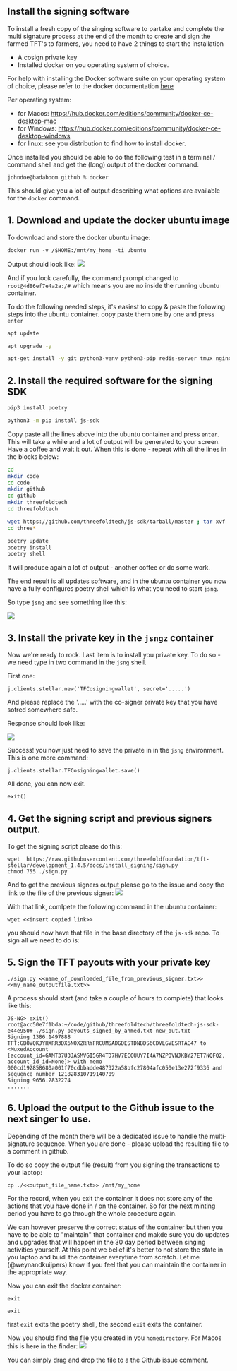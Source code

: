 ## Install the signing software

To install a fresh copy of the singing software to partake and complete the multi signature process at the end of the month to create and sign the farmed TFT's to farmers, you need to have 2 things to start the installation
- A cosign private key  
- Installed docker on you operating system of choice.

For help with installing the Docker software suite on your operating system of choice, please refer to the docker documentation [here](https://www.docker.com/products/docker-desktop)

Per operating system:
- for Macos: https://hub.docker.com/editions/community/docker-ce-desktop-mac
- for Windows: https://hub.docker.com/editions/community/docker-ce-desktop-windows
- for linux:  see you distribution to find how to install docker.

Once installed you should be able to do the following test in a terminal / command shell and get the (long) output of the docker command.
```
johndoe@badaboom github % docker
```
This should give you a lot of output describing what options are available for the `docker` command.

## 1. Download and update the docker ubuntu image

To download and store the docker ubuntu image:
```
docker run -v /$HOME:/mnt/my_home -ti ubuntu
```

Output should look like:
![](img/ubuntu-start.png)

And if you look carefully, the command prompt changed to `root@4d86ef7e4a2a:/#` which means you are no inside the running ubuntu container.

To do the following needed steps, it's easiest to copy & paste the following steps into the ubuntu container.  copy paste them one by one and press `enter`

```bash
apt update
```

```bash
apt upgrade -y
```

```bash
apt-get install -y git python3-venv python3-pip redis-server tmux nginx wget -y
```

## 2. Install the required software for the signing SDK

```bash
pip3 install poetry
```

```bash
python3 -m pip install js-sdk
```

Copy paste all the lines above into the ubuntu container and press `enter`. This will take a while and a lot of output will be generated to your screen.  Have a coffee and wait it out.  When this is done - repeat with all the lines in the blocks below:
```bash
cd
mkdir code
cd code
mkdir github
cd github
mkdir threefoldtech
cd threefoldtech
```

```bash
wget https://github.com/threefoldtech/js-sdk/tarball/master ; tar xvf ./master ; rm master
cd three*
```

```bash
poetry update
poetry install
poetry shell
```
It will produce again a lot of output - another coffee or do some work.

The end result is all updates software, and in the ubuntu container you now have a fully configures poetry shell which is what you need to start `jsng`.

So type ```jsng``` and see something like this:

![](img/jsng.png)

## 3. Install the private key in the `jsngz` container
Now we're ready to rock. Last item is to install you private key.  To do so - we need type in two command in the `jsng` shell.

First one:
```
j.clients.stellar.new('TFCosigningwallet', secret='.....')
```
And please replace the '.....' with the co-signer private key that you have sotred somewhere safe.


Response should look like:

![](img/wallet-response.png)

Success!  you now just need to save the private in in the `jsng` environment.  This is one more command:
```
j.clients.stellar.TFCosigningwallet.save()
```
All done, you can now exit.
```
exit()
```

## 4. Get the signing script and previous signers output.

To get the signing script please do this:
```
wget  https://raw.githubusercontent.com/threefoldfoundation/tft-stellar/development_1.4.5/docs/install_signing/sign.py
chmod 755 ./sign.py
```

And to get the previous signers output please go to the issue and copy the link to the file of the previous signer: ![](img/copy_link.png)

With that link, comlpete the following command in the ubuntu container:
```
wget <<insert copied link>>
```
you should now have that file in the base directory of the `js-sdk` repo.   To sign all we need to do is:

## 5. Sign the TFT payouts with your private key
```
./sign.py <<name_of_downloaded_file_from_previous_signer.txt>> <<my_name_outputfile.txt>>
```

A process should start (and take a couple of hours to complete) that looks like this:
```
JS-NG> exit()
root@acc50e7f1bda:~/code/github/threefoldtech/threefoldtech-js-sdk-e44e950# ./sign.py payouts_signed_by_ahmed.txt new_out.txt
Signing 1386.1497888 TFT:GBOVQKJYHXRR3DX6NOX2RRYFRCUMSADGDESTDNBDS6CDVLGVESRTAC47 to <MuxedAccount [account_id=GAMT37U3JASMVGI5GR4TD7HV7ECOUUY7I4A7NZPOVNJKBY27ET7NQFQ2, account_id_id=None]> with memo 000cd192858680a001f70cdbbadde487322a58bfc27804afc050e13e272f9336 and sequence number 121828310719140709
Signing 9656.2832274 
.......
```
## 6. Upload the output to the Github issue to the next singer to use.

Depending of the month there will be a dedicated issue to handle the multi-signature sequence.  When you are done - please upload the resulting file to a comment in github.

To do so copy the output file (result) from you signing the transactions to your laptop:

```
cp ./<<output_file_name.txt>> /mnt/my_home
```

For the record, when you exit the container it does not store any of the actions that you have done in / on the container.  So for the next minting period you have to go through the whole procedure again.

We can however preserve the correct status of the container but then you have to be able to "maintain" that container and makde sure you do updates and upgrades that will happen in the 30 day period between singing activities yourself.  At this point we belief it's better to not store the state in you laptop and buidl the container everytime from scratch.  Let me (@weynandkuijpers) know if you feel that you can maintain the container in the appropriate way.


Now you can exit the docker container:
```
exit
```

```
exit
```
first `exit` exits the poetry shell, the second `exit` exits the container.

Now you should find the file you created in you `homedirectory`.  For Macos this is here in the finder:
![](img/homedir.png)

You can simply drag and drop the file to a the Github issue comment.


